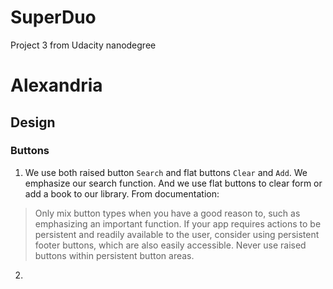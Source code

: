 # SuperDuo
Project 3 from Udacity nanodegree

# Alexandria
## Design
### Buttons
1. We use both raised button `Search` and flat buttons `Clear` and `Add`. We emphasize our search function. And we use flat buttons to clear form or add a book to our library. From documentation: 

>Only mix button types when you have a good reason to, such as emphasizing an important function. If your app requires actions to be persistent and readily available to the user, consider using persistent footer buttons, which are also easily accessible. Never use raised buttons within persistent button areas.

2.  


